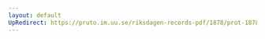```yaml
---
layout: default
UpRedirect: https://pruto.im.uu.se/riksdagen-records-pdf/1878/prot-1878--ak--016/prot-1878--ak--016_011.pdf
---
```

